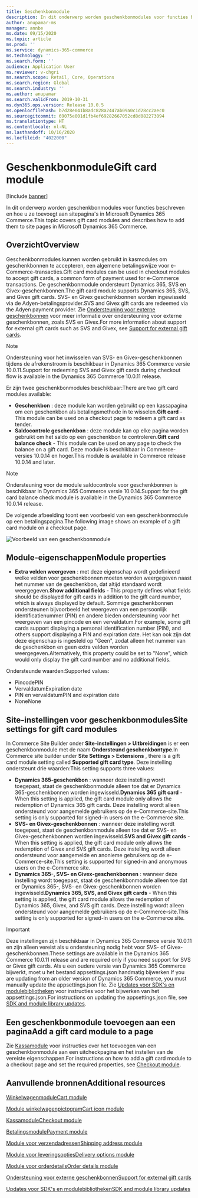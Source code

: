 ```yaml
---
title: Geschenkbonmodule
description: In dit onderwerp worden geschenkbonmodules voor functies beschreven en hoe u ze toevoegt aan sitepagina's in Microsoft Dynamics 365 Commerce.
author: anupamar-ms
manager: annbe
ms.date: 09/15/2020
ms.topic: article
ms.prod: ''
ms.service: dynamics-365-commerce
ms.technology: ''
ms.search.form: ''
audience: Application User
ms.reviewer: v-chgri
ms.search.scope: Retail, Core, Operations
ms.search.region: Global
ms.search.industry: ''
ms.author: anupamar
ms.search.validFrom: 2019-10-31
ms.dyn365.ops.version: Release 10.0.5
ms.openlocfilehash: b7d28e041b8adc828a2447ab09a0c1d28cc2aec0
ms.sourcegitcommit: 69075e001d1fb4ef69282667052cd8d082273094
ms.translationtype: HT
ms.contentlocale: nl-NL
ms.lasthandoff: 10/16/2020
ms.locfileid: "4022000"
---
```

# <a name="gift-card-module"></a><span data-ttu-id="3ad7b-103">Geschenkbonmodule</span><span class="sxs-lookup"><span data-stu-id="3ad7b-103">Gift card module</span></span>

[!include [banner](includes/banner.md)]

<span data-ttu-id="3ad7b-104">In dit onderwerp worden geschenkbonmodules voor functies beschreven en hoe u ze toevoegt aan sitepagina's in Microsoft Dynamics 365 Commerce.</span><span class="sxs-lookup"><span data-stu-id="3ad7b-104">This topic covers gift card modules and describes how to add them to site pages in Microsoft Dynamics 365 Commerce.</span></span>

## <a name="overview"></a><span data-ttu-id="3ad7b-105">Overzicht</span><span class="sxs-lookup"><span data-stu-id="3ad7b-105">Overview</span></span>

<span data-ttu-id="3ad7b-106">Geschenkbonmodules kunnen worden gebruikt in kasmodules om geschenkbonnen te accepteren, een algemene betalingswijze voor e-Commerce-transacties.</span><span class="sxs-lookup"><span data-stu-id="3ad7b-106">Gift card modules can be used in checkout modules to accept gift cards, a common form of payment used for e-Commerce transactions.</span></span> <span data-ttu-id="3ad7b-107">De geschenkbonmodule ondersteunt Dynamics 365, SVS en Givex-geschenkbonnen.</span><span class="sxs-lookup"><span data-stu-id="3ad7b-107">The gift card module supports Dynamics 365, SVS, and Givex gift cards.</span></span> <span data-ttu-id="3ad7b-108">SVS- en Givex geschenkbonnen worden ingewisseld via de Adyen-betalingsprovider.</span><span class="sxs-lookup"><span data-stu-id="3ad7b-108">SVS and Givex gift cards are redeemed via the Adyen payment provider.</span></span> <span data-ttu-id="3ad7b-109">Zie [Ondersteuning voor externe geschenkbonnen](./dev-itpro/gift-card.md) voor meer informatie over ondersteuning voor externe geschenkbonnen, zoals SVS en Givex.</span><span class="sxs-lookup"><span data-stu-id="3ad7b-109">For more information about support for external gift cards such as SVS and Givex, see [Support for external gift cards](./dev-itpro/gift-card.md).</span></span>

> [!NOTE]
> <span data-ttu-id="3ad7b-110">Ondersteuning voor het inwisselen van SVS- en Givex-geschenkbonnen tijdens de afrekenstroom is beschikbaar in Dynamics 365 Commerce versie 10.0.11.</span><span class="sxs-lookup"><span data-stu-id="3ad7b-110">Support for redeeming SVS and Givex gift cards during checkout flow is available in the Dynamics 365 Commerce 10.0.11 release.</span></span> 

<span data-ttu-id="3ad7b-111">Er zijn twee geschenkbonmodules beschikbaar:</span><span class="sxs-lookup"><span data-stu-id="3ad7b-111">There are two gift card modules available:</span></span>

- <span data-ttu-id="3ad7b-112">**Geschenkbon** : deze module kan worden gebruikt op een kassapagina om een geschenkbon als betalingsmethode in te wisselen.</span><span class="sxs-lookup"><span data-stu-id="3ad7b-112">**Gift card** - This module can be used on a checkout page to redeem a gift card as tender.</span></span> 
- <span data-ttu-id="3ad7b-113">**Saldocontrole geschenkbon** : deze module kan op elke pagina worden gebruikt om het saldo op een geschenkbon te controleren.</span><span class="sxs-lookup"><span data-stu-id="3ad7b-113">**Gift card balance check** - This module can be used on any page to check the balance on a gift card.</span></span> <span data-ttu-id="3ad7b-114">Deze module is beschikbaar in Commerce-versies 10.0.14 en hoger.</span><span class="sxs-lookup"><span data-stu-id="3ad7b-114">This module is available in Commerce release 10.0.14 and later.</span></span>

> [!NOTE]
> <span data-ttu-id="3ad7b-115">Ondersteuning voor de module saldocontrole voor geschenkbonnen is beschikbaar in Dynamics 365 Commerce versie 10.0.14.</span><span class="sxs-lookup"><span data-stu-id="3ad7b-115">Support for the gift card balance check module is available in the Dynamics 365 Commerce 10.0.14 release.</span></span>

<span data-ttu-id="3ad7b-116">De volgende afbeelding toont een voorbeeld van een geschenkbonmodule op een betalingspagina.</span><span class="sxs-lookup"><span data-stu-id="3ad7b-116">The following image shows an example of a gift card module on a checkout page.</span></span>

![Voorbeeld van een geschenkbonmodule](./media/ecommerce-giftcard.PNG)

## <a name="module-properties"></a><span data-ttu-id="3ad7b-118">Module-eigenschappen</span><span class="sxs-lookup"><span data-stu-id="3ad7b-118">Module properties</span></span>

- <span data-ttu-id="3ad7b-119">**Extra velden weergeven** : met deze eigenschap wordt gedefinieerd welke velden voor geschenkbonnen moeten worden weergegeven naast het nummer van de geschenkbon, dat altijd standaard wordt weergegeven.</span><span class="sxs-lookup"><span data-stu-id="3ad7b-119">**Show additional fields** - This property defines what fields should be displayed for gift cards in addition to the gift card number, which is always displayed by default.</span></span> <span data-ttu-id="3ad7b-120">Sommige geschenkbonnen ondersteunen bijvoorbeeld het weergeven van een persoonlijk identificatienummer (PIN) en andere bieden ondersteuning voor het weergeven van een pincode en een vervaldatum.</span><span class="sxs-lookup"><span data-stu-id="3ad7b-120">For example, some gift cards support displaying a personal identification number (PIN), and others support displaying a PIN and expiration date.</span></span> <span data-ttu-id="3ad7b-121">Het kan ook zijn dat deze eigenschap is ingesteld op "Geen", zodat alleen het nummer van de geschenkbon en geen extra velden worden weergegeven.</span><span class="sxs-lookup"><span data-stu-id="3ad7b-121">Alternatively, this property could be set to "None", which would only display the gift card number and no additional fields.</span></span>

<span data-ttu-id="3ad7b-122">Ondersteunde waarden:</span><span class="sxs-lookup"><span data-stu-id="3ad7b-122">Supported values:</span></span>
-   <span data-ttu-id="3ad7b-123">Pincode</span><span class="sxs-lookup"><span data-stu-id="3ad7b-123">PIN</span></span>
-   <span data-ttu-id="3ad7b-124">Vervaldatum</span><span class="sxs-lookup"><span data-stu-id="3ad7b-124">Expiration date</span></span>
-   <span data-ttu-id="3ad7b-125">PIN en vervaldatum</span><span class="sxs-lookup"><span data-stu-id="3ad7b-125">PIN and expiration date</span></span> 
-   <span data-ttu-id="3ad7b-126">None</span><span class="sxs-lookup"><span data-stu-id="3ad7b-126">None</span></span>

## <a name="site-settings-for-gift-card-modules"></a><span data-ttu-id="3ad7b-127">Site-instellingen voor geschenkbonmodules</span><span class="sxs-lookup"><span data-stu-id="3ad7b-127">Site settings for gift card modules</span></span>

<span data-ttu-id="3ad7b-128">In Commerce Site Builder onder **Site-instellingen \> Uitbreidingen** is er een geschenkbonmodule met de naam **Ondersteund geschenkbontype**.</span><span class="sxs-lookup"><span data-stu-id="3ad7b-128">In Commerce site builder under **Site Settings \> Extensions** , there is a gift card module setting called **Supported gift card type**.</span></span> <span data-ttu-id="3ad7b-129">Deze instelling ondersteunt drie waarden:</span><span class="sxs-lookup"><span data-stu-id="3ad7b-129">This setting supports three values:</span></span>
- <span data-ttu-id="3ad7b-130">**Dynamics 365-geschenkbon** : wanneer deze instelling wordt toegepast, staat de geschenkbonmodule alleen toe dat er Dynamics 365-geschenkbonnen worden ingewisseld.</span><span class="sxs-lookup"><span data-stu-id="3ad7b-130">**Dynamics 365 gift card** - When this setting is applied, the gift card module only allows the redemption of Dynamics 365 gift cards.</span></span> <span data-ttu-id="3ad7b-131">Deze instelling wordt alleen ondersteund voor aangemelde gebruikers op de e-Commerce-site.</span><span class="sxs-lookup"><span data-stu-id="3ad7b-131">This setting is only supported for signed-in users on the e-Commerce site.</span></span>
- <span data-ttu-id="3ad7b-132">**SVS- en Givex-geschenkbonnen** : wanneer deze instelling wordt toegepast, staat de geschenkbonmodule alleen toe dat er SVS- en Givex-geschenkbonnen worden ingewisseld.</span><span class="sxs-lookup"><span data-stu-id="3ad7b-132">**SVS and Givex gift cards** - When this setting is applied, the gift card module only allows the redemption of Givex and SVS gift cards.</span></span> <span data-ttu-id="3ad7b-133">Deze instelling wordt alleen ondersteund voor aangemelde en anonieme gebruikers op de e-Commerce-site.</span><span class="sxs-lookup"><span data-stu-id="3ad7b-133">This setting is supported for signed-in and anonymous users on the e-Commerce site.</span></span>
- <span data-ttu-id="3ad7b-134">**Dynamics 365-, SVS- en Givex-geschenkbonnen** : wanneer deze instelling wordt toegepast, staat de geschenkbonmodule alleen toe dat er Dynamics 365-, SVS- en Givex-geschenkbonnen worden ingewisseld.</span><span class="sxs-lookup"><span data-stu-id="3ad7b-134">**Dynamics 365, SVS, and Givex gift cards** - When this setting is applied, the gift card module allows the redemption of Dynamics 365, Givex, and SVS gift cards.</span></span> <span data-ttu-id="3ad7b-135">Deze instelling wordt alleen ondersteund voor aangemelde gebruikers op de e-Commerce-site.</span><span class="sxs-lookup"><span data-stu-id="3ad7b-135">This setting is only supported for signed-in users on the e-Commerce site.</span></span>

> [!IMPORTANT]
> <span data-ttu-id="3ad7b-136">Deze instellingen zijn beschikbaar in Dynamics 365 Commerce versie 10.0.11 en zijn alleen vereist als u ondersteuning nodig hebt voor SVS- of Givex-geschenkbonnen.</span><span class="sxs-lookup"><span data-stu-id="3ad7b-136">These settings are available in the Dynamics 365 Commerce 10.0.11 release and are required only if you need support for SVS or Givex gift cards.</span></span> <span data-ttu-id="3ad7b-137">Als u een oudere versie van Dynamics 365 Commerce bijwerkt, moet u het bestand appsettings.json handmatig bijwerken.</span><span class="sxs-lookup"><span data-stu-id="3ad7b-137">If you are updating from an older version of Dynamics 365 Commerce, you must manually update the appsettings.json file.</span></span> <span data-ttu-id="3ad7b-138">Zie [Updates voor SDK's en modulebibliotheken](e-commerce-extensibility/sdk-updates.md#update-the-appsettingsjson-file) voor instructies voor het bijwerken van het appsettings.json.</span><span class="sxs-lookup"><span data-stu-id="3ad7b-138">For instructions on updating the appsettings.json file, see [SDK and module library updates](e-commerce-extensibility/sdk-updates.md#update-the-appsettingsjson-file).</span></span> 

## <a name="add-a-gift-card-module-to-a-page"></a><span data-ttu-id="3ad7b-139">Een geschenkbonmodule toevoegen aan een pagina</span><span class="sxs-lookup"><span data-stu-id="3ad7b-139">Add a gift card module to a page</span></span>

<span data-ttu-id="3ad7b-140">Zie [Kassamodule](add-checkout-module.md) voor instructies over het toevoegen van een geschenkbonmodule aan een uitcheckpagina en het instellen van de vereiste eigenschappen.</span><span class="sxs-lookup"><span data-stu-id="3ad7b-140">For instructions on how to add a gift card module to a checkout page and set the required properties, see [Checkout module](add-checkout-module.md).</span></span>

## <a name="additional-resources"></a><span data-ttu-id="3ad7b-141">Aanvullende bronnen</span><span class="sxs-lookup"><span data-stu-id="3ad7b-141">Additional resources</span></span>

[<span data-ttu-id="3ad7b-142">Winkelwagenmodule</span><span class="sxs-lookup"><span data-stu-id="3ad7b-142">Cart module</span></span>](add-cart-module.md)

[<span data-ttu-id="3ad7b-143">Module winkelwagenpictogram</span><span class="sxs-lookup"><span data-stu-id="3ad7b-143">Cart icon module</span></span>](cart-icon-module.md)

[<span data-ttu-id="3ad7b-144">Kassamodule</span><span class="sxs-lookup"><span data-stu-id="3ad7b-144">Checkout module</span></span>](add-checkout-module.md)

[<span data-ttu-id="3ad7b-145">Betalingsmodule</span><span class="sxs-lookup"><span data-stu-id="3ad7b-145">Payment module</span></span>](payment-module.md)

[<span data-ttu-id="3ad7b-146">Module voor verzendadressen</span><span class="sxs-lookup"><span data-stu-id="3ad7b-146">Shipping address module</span></span>](ship-address-module.md)

[<span data-ttu-id="3ad7b-147">Module voor leveringsopties</span><span class="sxs-lookup"><span data-stu-id="3ad7b-147">Delivery options module</span></span>](delivery-options-module.md)

[<span data-ttu-id="3ad7b-148">Module voor orderdetails</span><span class="sxs-lookup"><span data-stu-id="3ad7b-148">Order details module</span></span>](order-confirmation-module.md)

[<span data-ttu-id="3ad7b-149">Ondersteuning voor externe geschenkbonnen</span><span class="sxs-lookup"><span data-stu-id="3ad7b-149">Support for external gift cards</span></span>](./dev-itpro/gift-card.md)

[<span data-ttu-id="3ad7b-150">Updates voor SDK's en modulebibliotheken</span><span class="sxs-lookup"><span data-stu-id="3ad7b-150">SDK and module library updates</span></span>](e-commerce-extensibility/sdk-updates.md)
